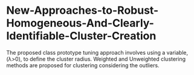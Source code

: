 # New-Approaches-to-Robust-Homogeneous-And-Clearly-Identifiable-Cluster-Creation
The proposed class prototype tuning approach involves using a variable, (λ>0), to define the cluster radius. Weighted and Unweighted clustering methods are proposed for clustering considering the outliers. 
